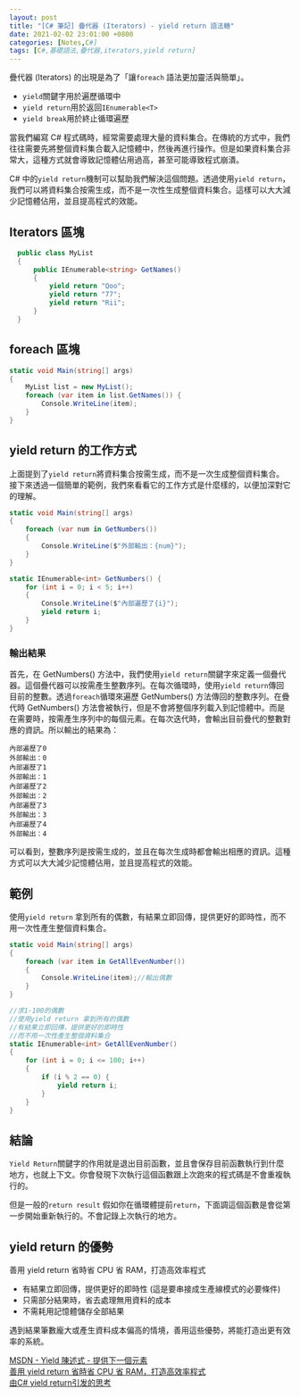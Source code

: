 ```yaml
---
layout: post
title: "[C# 筆記] 疊代器 (Iterators) - yield return 語法糖"
date: 2021-02-02 23:01:00 +0800
categories: [Notes,C#]
tags: [C#,基礎語法,疊代器,iterators,yield return]
---
```


疊代器 (Iterators) 的出現是為了「讓`foreach` 語法更加靈活與簡單」。     

- `yield`關鍵字用於遍歷循環中
- `yield return`用於返回`IEnumerable<T>`
- `yield break`用於終止循環遍歷

當我們編寫 C# 程式碼時，經常需要處理大量的資料集合。在傳統的方式中，我們往往需要先將整個資料集合載入記憶體中，然後再進行操作。但是如果資料集合非常大，這種方式就會導致記憶體佔用過高，甚至可能導致程式崩潰。        

C# 中的`yield return`機制可以幫助我們解決這個問題。透過使用`yield return`，我們可以將資料集合按需生成，而不是一次性生成整個資料集合。這樣可以大大減少記憶體佔用，並且提高程式的效能。     

## Iterators 區塊

```c#
  public class MyList 
  {
      public IEnumerable<string> GetNames() 
      {
          yield return "Qoo";
          yield return "77";
          yield return "Rii";
      }
  }
```

## foreach 區塊

```c#
static void Main(string[] args)
{
    MyList list = new MyList();
    foreach (var item in list.GetNames()) {
        Console.WriteLine(item);
    }
}
```

## yield return 的工作方式

上面提到了`yield return`將資料集合按需生成，而不是一次生成整個資料集合。接下來透過一個簡單的範例，我們來看看它的工作方式是什麼樣的，以便加深對它的理解。        

```c#
static void Main(string[] args)
{
    foreach (var num in GetNumbers())
    {
        Console.WriteLine($"外部輸出：{num}");
    }
}

static IEnumerable<int> GetNumbers() {
    for (int i = 0; i < 5; i++)
    {
        Console.WriteLine($"內部遍歷了{i}");
        yield return i;
    }
}
```

### 輸出結果

首先，在 GetNumbers() 方法中，我們使用`yield return`關鍵字來定義一個疊代器。這個疊代器可以按需產生整數序列。在每次循環時，使用`yield return`傳回目前的整數。透過`foreach`循環來遍歷 GetNumbers() 方法傳回的整數序列。在疊代時 GetNumbers() 方法會被執行，但是不會將整個序列載入到記憶體中。而是在需要時，按需產生序列中的每個元素。在每次迭代時，會輸出目前疊代的整數對應的資訊。所以輸出的結果為：
```
內部遍歷了0
外部輸出：0
內部遍歷了1
外部輸出：1
內部遍歷了2
外部輸出：2
內部遍歷了3
外部輸出：3
內部遍歷了4
外部輸出：4
```

可以看到，整數序列是按需生成的，並且在每次生成時都會輸出相應的資訊。這種方式可以大大減少記憶體佔用，並且提高程式的效能。


## 範例

使用`yield return` 拿到所有的偶數，有結果立即回傳，提供更好的即時性，而不用一次性產生整個資料集合。

```c#
static void Main(string[] args)
{
    foreach (var item in GetAllEvenNumber())
    {
        Console.WriteLine(item);//輸出偶數
    }
}

//求1-100的偶數
//使用yield return 拿到所有的偶數
//有結果立即回傳，提供更好的即時性
//而不用一次性產生整個資料集合
static IEnumerable<int> GetAllEvenNumber() 
{
    for (int i = 0; i <= 100; i++)
    {
        if (i % 2 == 0) {
            yield return i;
        }
    }
}
```

## 結論

`Yield Return`關鍵字的作用就是退出目前函數，並且會保存目前函數執行到什麼地方，也就上下文。你會發現下次執行這個函數跟上次跑來的程式碼是不會重複執行的。      

但是一般的`return result` 假如你在循環體提前`return`，下面調這個函數是會從第一步開始重新執行的。不會記錄上次執行的地方。


## yield return 的優勢
善用 yield return 省時省 CPU 省 RAM，打造高效率程式

- 有結果立即回傳，提供更好的即時性 (這是要串接成生產線模式的必要條件)
- 只需部分結果時，省去處理無用資料的成本
- 不需耗用記憶體儲存全部結果

遇到結果筆數龐大或產生資料成本偏高的情境，善用這些優勢，將能打造出更有效率的系統。



[MSDN - Yield 陳述式 - 提供下一個元素](https://learn.microsoft.com/zh-tw/dotnet/csharp/language-reference/statements/yield)     
[善用 yield return 省時省 CPU 省 RAM，打造高效率程式](https://blog.darkthread.net/blog/yield-return/)      
[由C# yield return引发的思考](https://www.cnblogs.com/wucy/p/17443749.html)